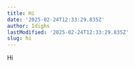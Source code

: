 ```yaml
---
title: Hi
date: '2025-02-24T12:33:29.835Z'
author: Idighs
lastModified: '2025-02-24T12:33:29.835Z'
slug: hi
---
```

Hi
